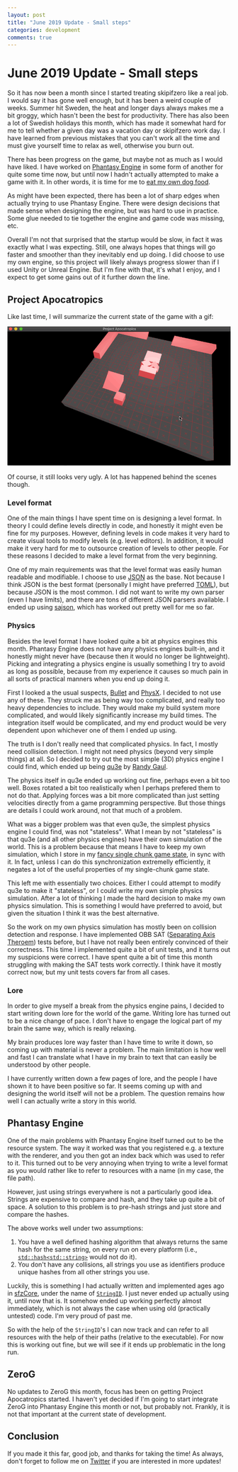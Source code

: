 ```yaml
---
layout: post
title: "June 2019 Update - Small steps"
categories: development
comments: true
---
```



# June 2019 Update - Small steps

So it has now been a month since I started treating skipifzero like a real job. I would say it has gone well enough, but it has been a weird couple of weeks. Summer hit Sweden, the heat and longer days always makes me a bit groggy, which hasn't been the best for productivity. There has also been a lot of Swedish holidays this month, which has made it somewhat hard for me to tell whether a given day was a vacation day or skipifzero work day. I have learned from previous mistakes that you can't work all the time and must give yourself time to relax as well, otherwise you burn out.

There has been progress on the game, but maybe not as much as I would have liked. I have worked on [Phantasy Engine](https://github.com/PetorSFZ/PhantasyEngine) in some form of another for quite some time now, but until now I hadn't actually attempted to make a game with it. In other words, it is time for me to [eat my own dog food](https://en.wikipedia.org/wiki/Eating_your_own_dog_food).

As might have been expected, there has been a lot of sharp edges when actually trying to use Phantasy Engine. There were design decisions that made sense when designing the engine, but was hard to use in practice. Some glue needed to tie together the engine and game code was missing, etc.

Overall I'm not that surprised that the startup would be slow, in fact it was exactly what I was expecting. Still, one always hopes that things will go faster and smoother than they inevitably end up doing. I did choose to use my own engine, so this project will likely always progress slower than if I used Unity or Unreal Engine. But I'm fine with that, it's what I enjoy, and I expect to get some gains out of it further down the line.  

## Project Apocatropics

Like last time, I will summarize the current state of the game with a gif:

![](/assets/posts/2019-06-06-june-2019-update/progress.gif)

Of course, it still looks very ugly. A lot has happened behind the scenes though.

### Level format

One of the main things I have spent time on is designing a level format. In theory I could define levels directly in code, and honestly it might even be fine for my purposes. However, defining levels in code makes it very hard to create visual tools to modify levels (e.g. level editors). In addition, it would make it very hard for me to outsource creation of levels to other people. For these reasons I decided to make a level format from the very beginning.

One of my main requirements was that the level format was easily human readable and modifiable. I choose to use [JSON](https://en.wikipedia.org/wiki/JSON) as the base. Not because I think JSON is the best format (personally I might have preferred [TOML](https://github.com/toml-lang/toml)), but because JSON is the most common. I did not want to write my own parser (even I have limits), and there are tons of different JSON parsers available. I ended up using [sajson](https://github.com/chadaustin/sajson), which has worked out pretty well for me so far.

### Physics

Besides the level format I have looked quite a bit at physics engines this month. Phantasy Engine does not have any physics engines built-in, and it honestly might never have (because then it would no longer be lightweight). Picking and integrating a physics engine is usually something I try to avoid as long as possible, because from my experience it causes so much pain in all sorts of practical manners when you end up doing it.

First I looked a the usual suspects, [Bullet](https://github.com/bulletphysics/bullet3) and [PhysX](https://github.com/NVIDIAGameWorks/PhysX). I decided to not use any of these. They struck me as being way too complicated, and really too heavy dependencies to include. They would make my build system more complicated, and would likely significantly increase my build times. The integration itself would be complicated, and my end product would be very dependent upon whichever one of them I ended up using.

The truth is I don't really need that complicated physics. In fact, I mostly need collision detection. I might not need physics (beyond very simple things) at all. So I decided to try out the most simple (3D) physics engine I could find, which ended up being [qu3e](https://github.com/RandyGaul/qu3e) by [Randy Gaul](https://twitter.com/randypgaul).

The physics itself in qu3e ended up working out fine, perhaps even a bit too well. Boxes rotated a bit too realistically when I perhaps prefered them to not do that. Applying forces was a bit more complicated than just setting velocities directly from a game programming perspective. But those things are details I could work around, not that much of a problem.

What was a bigger problem was that even qu3e, the simplest physics engine I could find, was not "stateless". What I mean by not "stateless" is that qu3e (and all other physics engines) have their own simulation of the world. This is a problem because that means I have to keep my own simulation, which I store in my [fancy single chunk game state](http://www.skipifzero.com/development/2019/04/29/single-chunk-game-state.html), in sync with it. In fact, unless I can do this synchronization extremelly efficiently, it negates a lot of the useful properties of my single-chunk game state.

This left me with essentially two choices. Either I could attempt to modify qu3e to make it "stateless", or I could write my own simple physics simulation. After a lot of thinking I made the hard decision to make my own physics simulation. This is something I would have preferred to avoid, but given the situation I think it was the best alternative.

So the work on my own physics simulation has mostly been on collision detection and response. I have implemented OBB SAT ([Separating Axis Theroem](https://en.wikipedia.org/wiki/Hyperplane_separation_theorem)) tests before, but I have not really been entirely convinced of their correctness. This time I implemented quite a bit of unit tests, and it turns out my suspicions were correct. I have spent quite a bit of time this month struggling with making the SAT tests work correctly. I think have it mostly correct now, but my unit tests covers far from all cases.

### Lore

In order to give myself a break from the physics engine pains, I decided to start writing down lore for the world of the game. Writing lore has turned out to be a nice change of pace. I don't have to engage the logical part of my brain the same way, which is really relaxing.

My brain produces lore way faster than I have time to write it down, so coming up with material is never a problem. The main limitation is how well and fast I can translate what I have in my brain to text that can easily be understood by other people.

I have currently written down a few pages of lore, and the people I have shown it to have been positive so far. It seems coming up with and designing the world itself will not be a problem. The question remains how well I can actually write a story in this world.

## Phantasy Engine

One of the main problems with Phantasy Engine itself turned out to be the resource system. The way it worked was that you registered e.g. a texture with the renderer, and you then got an index back which was used to refer to it. This turned out to be very annoying when trying to write a level format as you would rather like to refer to resources with a name (in my case, the file path).

However, just using strings everywhere is not a particularly good idea. Strings are expensive to compare and hash, and they take up quite a bit of space. A solution to this problem is to pre-hash strings and just store and compare the hashes.

The above works well under two assumptions:

1.  You have a well defined hashing algorithm that always returns the same hash for the same string, on every run on every platform (i.e., [`std::hash<std::string>`](https://en.cppreference.com/w/cpp/string/basic_string/hash) would not do it).
2. You don't have any collisions, all strings you use as identifiers produce unique hashes from all other strings you use.

Luckily, this is something I had actually written and implemented ages ago in [sfzCore](https://github.com/PetorSFZ/sfzCore), under the name of [`StringID`](https://github.com/PetorSFZ/sfzCore/blob/master/lib-core/include/sfz/strings/StringID.hpp). I just never ended up actually using it, until now that is. It somehow ended up working perfectly almost immediately, which is not always the case when using old (practically untested) code. I'm very proud of past me. 

So with the help of the `StringID`'s I can now track and can refer to all resources with the help of their paths (relative to the executable). For now this is working out fine, but we will see if it ends up problematic in the long run.

## ZeroG

No updates to ZeroG this month, focus has been on getting Project Apocatropics started. I haven't yet decided if I'm going to start integrate ZeroG into Phantasy Engine this month or not, but probably not. Frankly, it is not that important at the current state of development.

## Conclusion

If you made it this far, good job, and thanks for taking the time! As always, don't forget to follow me on [Twitter](https://twitter.com/PetorSFZ) if you are interested in more updates!

